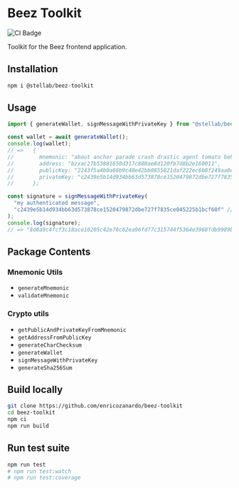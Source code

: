 # Beez Toolkit

![CI Badge](https://github.com/enricozanardo/beez-toolkit/actions/workflows/main.yml/badge.svg)

Toolkit for the Beez frontend application.

## Installation

```sh
npm i @stellab/beez-toolkit
```

## Usage

```ts
import { generateWallet, signMessageWithPrivateKey } from "@stellab/beez-toolkit";

const wallet = await generateWallet();
console.log(wallet);
// =>   {
//        mnemonic: "about anchor parade crash drastic agent tomato behind engine april install inner salon cliff zero window depth long seed sword scene crouch route among",
//        address: "bzxac27b53881650d317c880ae8d120fb7d8b2e160011",
//        publicKey: "2243f5a4b0a66b9c40e42bb0855021daf222ec6b8f249aa8eb026366f324100d",
//        privateKey: "c2439e5b14d934bb63d573878ce1520479872dbe727f7835ce045225b1bcf60f",
//      };

const signature = signMessageWithPrivateKey(
  "my authenticated message",
  "c2439e5b14d934bb63d573878ce1520479872dbe727f7835ce045225b1bcf60f" // Uint8Array is accepted as well
);
console.log(signature);
// => "8d6a9c4fcf3c18ace10205c42e76c62ea96fd77c315744f5364e3968fdb9989b983923d7fa6054b11d1db95c0e214cbec8f3af4bc4b17c873952ec5293155a09"
```

## Package Contents

### Mnemonic Utils

- `generateMnemonic`
- `validateMnemonic`

### Crypto utils

- `getPublicAndPrivateKeyFromMnemonic`
- `getAddressFromPublicKey`
- `generateCharChecksum`
- `generateWallet`
- `signMessageWithPrivateKey`
- `generateSha256Sum`

## Build locally

```sh
git clone https://github.com/enricozanardo/beez-toolkit
cd beez-toolkit
npm ci
npm run build
```

## Run test suite

```sh
npm run test
# npm run test:watch
# npm run test:coverage
```
